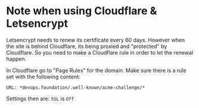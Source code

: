 # Note when using Cloudflare & Letsencrypt

Letsencrypt needs to renew its certificate every 60 days. However when the site is behind Cloudflare, its being proxied and "protected" by Cloudflare. So you need to make a Cloudflare rule in order to let the renewal happen.

In Cloudflare go to "Page Rules" for the domain. Make sure there is a rule set with the following content:

`URL: *devops.foundation/.well-known/acme-challenge/*`

Settings then are:
`SSL` is `Off`
